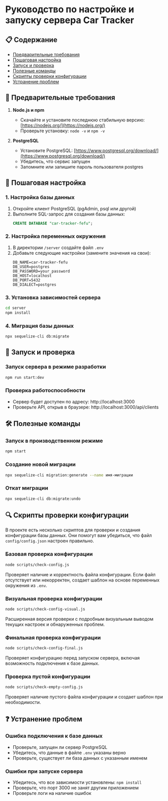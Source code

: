 # Руководство по настройке и запуску сервера Car Tracker

## 📋 Содержание
- [Предварительные требования](#предварительные-требования)
- [Пошаговая настройка](#пошаговая-настройка)
- [Запуск и проверка](#запуск-и-проверка)
- [Полезные команды](#полезные-команды)
- [Скрипты проверки конфигурации](#скрипты-проверки-конфигурации)
- [Устранение проблем](#устранение-проблем)

## 🚀 Предварительные требования

1. **Node.js и npm**
   - Скачайте и установите последнюю стабильную версию: [https://nodejs.org/](https://nodejs.org/)
   - Проверьте установку: `node -v` и `npm -v`

2. **PostgreSQL**
   - Установите PostgreSQL: [https://www.postgresql.org/download/](https://www.postgresql.org/download/)
   - Убедитесь, что сервис запущен
   - Запомните или запишите пароль пользователя postgres

## 🔧 Пошаговая настройка


### 1. Настройка базы данных
1. Откройте клиент PostgreSQL (pgAdmin, psql или другой)
2. Выполните SQL-запрос для создания базы данных:
   ```sql
   CREATE DATABASE "car-tracker-fefu";
   ```

### 2. Настройка переменных окружения
1. В директории `/server` создайте файл `.env`
2. Добавьте следующие настройки (замените значения на свои):
   ```
   DB_NAME=car-tracker-fefu
   DB_USER=postgres
   DB_PASSWORD=your_password
   DB_HOST=localhost
   DB_PORT=5432
   DB_DIALECT=postgres
   ```

### 3. Установка зависимостей сервера
```bash
cd server
npm install
```

### 4. Миграция базы данных
```bash
npx sequelize-cli db:migrate
```

## 🚀 Запуск и проверка

### Запуск сервера в режиме разработки
```bash
npm run start:dev
```

### Проверка работоспособности
- Сервер будет доступен по адресу: http://localhost:3000
- Проверьте API, открыв в браузере: http://localhost:3000/api/clients

## 🛠 Полезные команды

### Запуск в производственном режиме
```bash
npm start
```

### Создание новой миграции
```bash
npx sequelize-cli migration:generate --name имя-миграции
```

### Откат миграции
```bash
npx sequelize-cli db:migrate:undo
```

## 🔍 Скрипты проверки конфигурации

В проекте есть несколько скриптов для проверки и создания конфигурации базы данных. Они помогут вам убедиться, что файл `config/config.json` настроен правильно.

### Базовая проверка конфигурации
```bash
node scripts/check-config.js
```
Проверяет наличие и корректность файла конфигурации. Если файл отсутствует или некорректен, создает шаблон на основе переменных окружения из `.env`.

### Визуальная проверка конфигурации
```bash
node scripts/check-config-visual.js
```
Расширенная версия проверки с подробным визуальным выводом текущих настроек и обнаруженных проблем.

### Финальная проверка конфигурации
```bash
node scripts/check-config-final.js
```
Проверяет конфигурацию перед запуском сервера, включая возможность подключения к базе данных.

### Проверка пустой конфигурации
```bash
node scripts/check-empty-config.js
```
Проверяет наличие пустого файла конфигурации и создает шаблон при необходимости.

## ❓ Устранение проблем

### Ошибка подключения к базе данных
- Проверьте, запущен ли сервер PostgreSQL
- Убедитесь, что данные в файле `.env` указаны верно
- Проверьте, существует ли база данных с указанным именем

### Ошибки при запуске сервера
- Убедитесь, что все зависимости установлены: `npm install`
- Проверьте, что порт 3000 не занят другим приложением
- Проверьте логи на наличие ошибок

